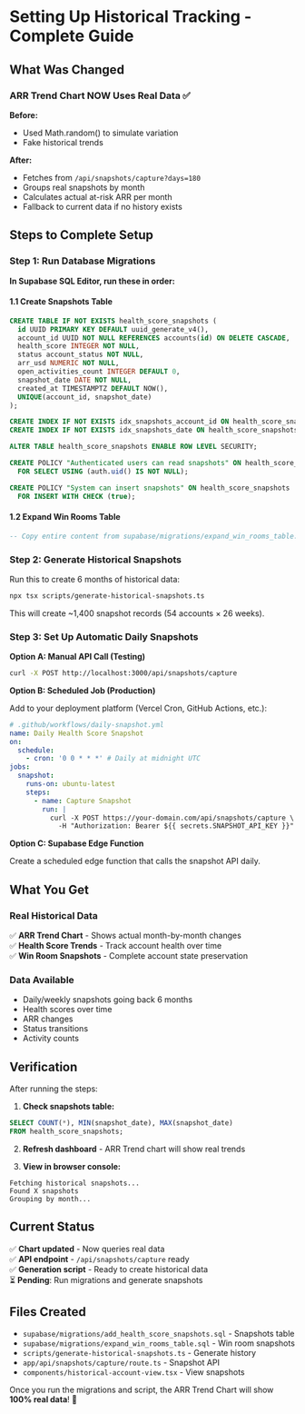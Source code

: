 # Setting Up Historical Tracking - Complete Guide

## What Was Changed

### ARR Trend Chart NOW Uses Real Data ✅

**Before:**
- Used Math.random() to simulate variation
- Fake historical trends

**After:**
- Fetches from `/api/snapshots/capture?days=180`
- Groups real snapshots by month
- Calculates actual at-risk ARR per month
- Fallback to current data if no history exists

## Steps to Complete Setup

### Step 1: Run Database Migrations

**In Supabase SQL Editor, run these in order:**

#### 1.1 Create Snapshots Table
```sql
CREATE TABLE IF NOT EXISTS health_score_snapshots (
  id UUID PRIMARY KEY DEFAULT uuid_generate_v4(),
  account_id UUID NOT NULL REFERENCES accounts(id) ON DELETE CASCADE,
  health_score INTEGER NOT NULL,
  status account_status NOT NULL,
  arr_usd NUMERIC NOT NULL,
  open_activities_count INTEGER DEFAULT 0,
  snapshot_date DATE NOT NULL,
  created_at TIMESTAMPTZ DEFAULT NOW(),
  UNIQUE(account_id, snapshot_date)
);

CREATE INDEX IF NOT EXISTS idx_snapshots_account_id ON health_score_snapshots(account_id);
CREATE INDEX IF NOT EXISTS idx_snapshots_date ON health_score_snapshots(snapshot_date DESC);

ALTER TABLE health_score_snapshots ENABLE ROW LEVEL SECURITY;

CREATE POLICY "Authenticated users can read snapshots" ON health_score_snapshots 
  FOR SELECT USING (auth.uid() IS NOT NULL);

CREATE POLICY "System can insert snapshots" ON health_score_snapshots 
  FOR INSERT WITH CHECK (true);
```

#### 1.2 Expand Win Rooms Table
```sql
-- Copy entire content from supabase/migrations/expand_win_rooms_table.sql
```

### Step 2: Generate Historical Snapshots

Run this to create 6 months of historical data:

```bash
npx tsx scripts/generate-historical-snapshots.ts
```

This will create ~1,400 snapshot records (54 accounts × 26 weeks).

### Step 3: Set Up Automatic Daily Snapshots

**Option A: Manual API Call (Testing)**
```bash
curl -X POST http://localhost:3000/api/snapshots/capture
```

**Option B: Scheduled Job (Production)**

Add to your deployment platform (Vercel Cron, GitHub Actions, etc.):

```yaml
# .github/workflows/daily-snapshot.yml
name: Daily Health Score Snapshot
on:
  schedule:
    - cron: '0 0 * * *' # Daily at midnight UTC
jobs:
  snapshot:
    runs-on: ubuntu-latest
    steps:
      - name: Capture Snapshot
        run: |
          curl -X POST https://your-domain.com/api/snapshots/capture \
            -H "Authorization: Bearer ${{ secrets.SNAPSHOT_API_KEY }}"
```

**Option C: Supabase Edge Function**

Create a scheduled edge function that calls the snapshot API daily.

## What You Get

### Real Historical Data
✅ **ARR Trend Chart** - Shows actual month-by-month changes  
✅ **Health Score Trends** - Track account health over time  
✅ **Win Room Snapshots** - Complete account state preservation  

### Data Available
- Daily/weekly snapshots going back 6 months
- Health scores over time
- ARR changes
- Status transitions
- Activity counts

## Verification

After running the steps:

1. **Check snapshots table:**
```sql
SELECT COUNT(*), MIN(snapshot_date), MAX(snapshot_date) 
FROM health_score_snapshots;
```

2. **Refresh dashboard** - ARR Trend chart will show real trends

3. **View in browser console:**
```
Fetching historical snapshots...
Found X snapshots
Grouping by month...
```

## Current Status

✅ **Chart updated** - Now queries real data  
✅ **API endpoint** - `/api/snapshots/capture` ready  
✅ **Generation script** - Ready to create historical data  
⏳ **Pending**: Run migrations and generate snapshots  

## Files Created

- `supabase/migrations/add_health_score_snapshots.sql` - Snapshots table
- `supabase/migrations/expand_win_rooms_table.sql` - Win room snapshots
- `scripts/generate-historical-snapshots.ts` - Generate history
- `app/api/snapshots/capture/route.ts` - Snapshot API
- `components/historical-account-view.tsx` - View snapshots

Once you run the migrations and script, the ARR Trend Chart will show **100% real data**! 🚀
